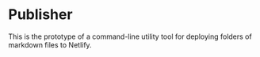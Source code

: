 # Publisher

This is the prototype of a command-line utility tool for deploying folders of markdown files to Netlify.
